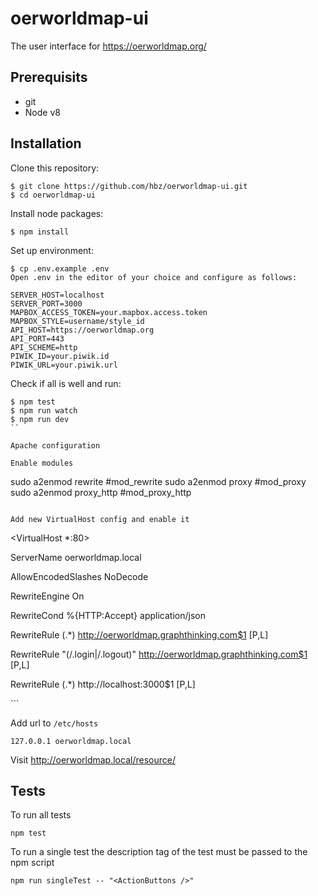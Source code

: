 # oerworldmap-ui
The user interface for https://oerworldmap.org/

## Prerequisits

- git
- Node v8

## Installation

Clone this repository:
```
$ git clone https://github.com/hbz/oerworldmap-ui.git
$ cd oerworldmap-ui
```

Install node packages:
```
$ npm install
```

Set up environment:
```
$ cp .env.example .env
Open .env in the editor of your choice and configure as follows:

SERVER_HOST=localhost
SERVER_PORT=3000
MAPBOX_ACCESS_TOKEN=your.mapbox.access.token
MAPBOX_STYLE=username/style_id
API_HOST=https://oerworldmap.org
API_PORT=443
API_SCHEME=http
PIWIK_ID=your.piwik.id
PIWIK_URL=your.piwik.url
```

Check if all is well and run:
```
$ npm test
$ npm run watch
$ npm run dev
``

Apache configuration

Enable modules
```
sudo a2enmod rewrite #mod_rewrite
sudo a2enmod proxy #mod_proxy
sudo a2enmod proxy_http #mod_proxy_http
```

Add new VirtualHost config and enable it
```
<VirtualHost *:80>

  ServerName oerworldmap.local

  AllowEncodedSlashes NoDecode

  RewriteEngine On

  RewriteCond %{HTTP:Accept} application/json

  RewriteRule (.*) http://oerworldmap.graphthinking.com$1 [P,L]

  RewriteRule "(/.login|/.logout)" http://oerworldmap.graphthinking.com$1 [P,L]

  RewriteRule (.*) http://localhost:3000$1 [P,L]

</VirtualHost>
```

Add url to `/etc/hosts`

```
127.0.0.1 oerworldmap.local
```

Visit http://oerworldmap.local/resource/


## Tests

To run all tests

```
npm test
```

To run a single test the description tag of the test must be passed to the npm script

```
npm run singleTest -- "<ActionButtons />"
```
